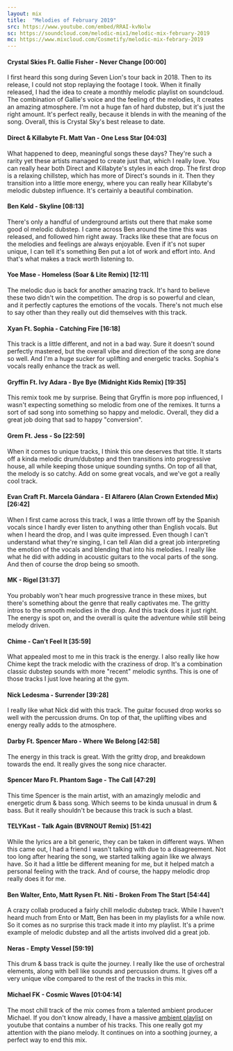 ```yaml
---
layout: mix
title:  "Melodies of February 2019"
src: https://www.youtube.com/embed/RRAI-kvNolw
sc: https://soundcloud.com/melodic-mix1/melodic-mix-february-2019
mc: https://www.mixcloud.com/Cosmetify/melodic-mix-febrary-2019
---
```


#### Crystal Skies Ft. Gallie Fisher - Never Change [00:00]

I first heard this song during Seven Lion's tour back in 2018. Then to its release, I could not stop replaying the footage I took. When it finally released, I had the idea to create a monthly melodic playlist on soundcloud. The combination of Gallie's voice and the feeling of the melodies, it creates an amazing atmosphere. I'm not a huge fan of hard dubstep, but it's just the right amount. It's perfect really, because it blends in with the meaning of the song. Overall, this is Crystal Sky's best release to date.

#### Direct & Killabyte Ft. Matt Van - One Less Star [04:03]

What happened to deep, meaningful songs these days? They're such a rarity yet these artists managed to create just that, which I really love. You can really hear both Direct and Killabyte's styles in each drop. The first drop is a relaxing chillstep, which has more of Direct's sounds in it. Then they transition into a little more energy, where you can really hear Killabyte's melodic dubstep influence. It's certainly a beautiful combination.

#### Ben Køld - Skyline [08:13]

There's only a handful of underground artists out there that make some good ol melodic dubstep. I came across Ben around the time this was released, and followed him right away. Tracks like these that are focus on the melodies and feelings are always enjoyable. Even if it's not super unique, I can tell it's something Ben put a lot of work and effort into. And that's what makes a track worth listening to.

#### Yoe Mase - Homeless (Soar & Lite Remix) [12:11]

The melodic duo is back for another amazing track. It's hard to believe these two didn't win the competition. The drop is so powerful and clean, and it perfectly captures the emotions of the vocals. There's not much else to say other than they really out did themselves with this track.

#### Xyan Ft. Sophia - Catching Fire [16:18]

This track is a little different, and not in a bad way. Sure it doesn't sound perfectly mastered, but the overall vibe and direction of the song are done so well. And I'm a huge sucker for uplifting and energetic tracks. Sophia's vocals really enhance the track as well.

#### Gryffin Ft. Ivy Adara - Bye Bye (Midnight Kids Remix) [19:35]

This remix took me by surprise. Being that Gryffin is more pop influenced, I wasn't expecting something so melodic from one of the remixes. It turns a sort of sad song into something so happy and melodic. Overall, they did a great job doing that sad to happy "conversion".

#### Grem Ft. Jess - So  [22:59]

When it comes to unique tracks, I think this one deserves that title. It starts off a kinda melodic drum/dubstep and then transitions into progressive house, all while keeping those unique sounding synths. On top of all that, the melody is so catchy. Add on some great vocals, and we've got a really cool track.

#### Evan Craft Ft. Marcela Gándara - El Alfarero (Alan Crown Extended Mix) [26:42]

When I first came across this track, I was a little thrown off by the Spanish vocals since I hardly ever listen to anything other than English vocals. But when I heard the drop, and I was quite impressed. Even though I can't understand what they're singing, I can tell Alan did a great job interpreting the emotion of the vocals and blending that into his melodies. I really like what he did with adding in acoustic guitars to the vocal parts of the song. And then of course the drop being so smooth.

#### MK - Rigel [31:37]

You probably won't hear much progressive trance in these mixes, but there's something about the genre that really captivates me. The gritty intros to the smooth melodies in the drop. And this track does it just right. The energy is spot on, and the overall is quite the adventure while still being melody driven.

#### Chime - Can't Feel It [35:59]

What appealed most to me in this track is the energy. I also really like how Chime kept the track melodic with the craziness of drop. It's a combination classic dubstep sounds with more "recent" melodic synths. This is one of those tracks I just love hearing at the gym.

#### Nick Ledesma - Surrender [39:28]

I really like what Nick did with this track. The guitar focused drop works so well with the percussion drums. On top of that, the uplifting vibes and energy really adds to the atmosphere.

#### Darby Ft. Spencer Maro - Where We Belong [42:58]

The energy in this track is great. With the gritty drop, and breakdown towards the end. It really gives the song nice character.

#### Spencer Maro Ft. Phantom Sage - The Call [47:29]

This time Spencer is the main artist, with an amazingly melodic and energetic drum & bass song. Which seems to be kinda unusual in drum & bass. But it really shouldn't be because this track is such a blast.

#### TELYKast - Talk Again (BVRNOUT Remix) [51:42]

While the lyrics are a bit generic, they can be taken in different ways. When this came out, I had a friend I wasn't talking with due to a disagreement. Not too long after hearing the song, we started talking again like we always have. So it had a little be different meaning for me, but it helped match a personal feeling with the track. And of course, the happy melodic drop really does it for me.

#### Ben Walter, Ento, Matt Rysen Ft. Niti - Broken From The Start [54:44]

A crazy collab produced a fairly chill melodic dubstep track. While I haven't heard much from Ento or Matt, Ben has been in my playlists for a while now. So it comes as no surprise this track made it into my playlist. It's a prime example of melodic dubstep and all the artists involved did a great job.

#### Neras - Empty Vessel [59:19]

This drum & bass track is quite the journey. I really like the use of orchestral elements, along with bell like sounds and percussion drums. It gives off a very unique vibe compared to the rest of the tracks in this mix.

#### Michael FK - Cosmic Waves [01:04:14]

The most chill track of the mix comes from a talented ambient producer Michael. If you don't know already, I have a massive [ambient playlist](https://www.youtube.com/playlist?list=PLbXPToUISGbnv4uTX_MY5TjmeFI-0ICEv) on youtube that contains a number of his tracks. This one really got my attention with the piano melody. It continues on into a soothing journey, a perfect way to end this mix.